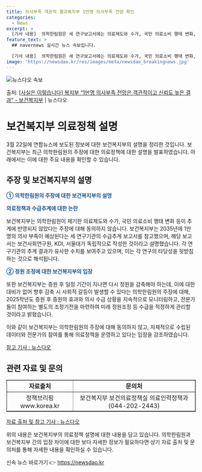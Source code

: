 ```yaml
---
title: 의사부족 객관적 결과복지부 1만명 의사부족 전망 확인
categories:
  - News
excerpt: >
  [기사 내용]  의학한림원은 세 연구보고서에는 의료제도와 수가, 국민 의료소비 행태 변화, 의사 활동분야와 …
feature_text: >
  ## navernews 실시간 뉴스 속보입니다.

  [기사 내용]  의학한림원은 세 연구보고서에는 의료제도와 수가, 국민 의료소비 행태 변화, 의사 활동분야와 …
image: 'https://newsdao.kr/res/images/meta/newsdao_breakingnews.jpg'
---
```


![뉴스다오 속보](https://newsdao.kr/res/images/meta/newsdao_breakingnews.jpg)

<p>출처: <a href="https://newsdao.kr/3430" rel="dofollow">[사실은 이렇습니다] 복지부 “1만명 의사부족 전망은 객관적이고 신뢰도 높은 결과” - 보건복지부</a> | 뉴스다오</p>

<h1>보건복지부 의료정책 설명</h1>

<p data-ke-size="size16">3월 22일에 연합뉴스에 보도된 정보에 대한 보건복지부의 설명을 정리한 것입니다. 보건복지부는 최근 의학한림원의 주장에 대한 의료정책에 대한 설명을 발표하였습니다. 아래에서는 이에 대한 주요 내용을 확인할 수 있습니다.</p>

<h2 data-ke-size="size26">주장 및 보건복지부의 설명</h2>

<p><b><span style="color: #1a5490;">① 의학한림원의 주장에 대한 보건복지부의 설명</span></b></p>

<p><b><span style="color: #1a5490;">의료정책과 수급추계에 대한 논란</span></b></p>
<p>보건복지부는 의학한림원이 제기한 의료제도와 수가, 국민 의료소비 행태 변화 등이 추계에 반영되지 않았다는 주장에 대해 동의하지 않습니다. 보건복지부는 2035년에 1만명의 의사 부족이 예상된다는 세 연구기관의 수급추계 보고서를 참고했으며, 해당 보고서는 보건사회연구원, KDI, 서울대가 독립적으로 작성한 것이라고 설명했습니다. 각 연구기관의 추계 결과가 유사한 수치를 보여주고 있으며, 이는 각 연구의 타당성을 뒷받침하는 것으로 해석됩니다.</p>

<p><b><span style="color: #1a5490;">② 정원 조정에 대한 보건복지부의 입장</span></b></p>
<p>또한 보건복지부는 증원 후 일정 기간이 지나면 다시 정원을 감축해야 하는데, 이에 대한 대비가 없어 향후 감축 시 사회적 갈등이 발생할 수 있다는 의학한림원의 주장에 대해, 2025학년도 증원 후 증원의 효과와 의사 수급 상황을 지속적으로 모니터링하고, 전문가들이 참여하는 별도의 조정기전을 마련하여 미래 정원조정 등 수급을 적정하게 관리할 것이라고 밝혔습니다.</p>

<p>이와 같이 보건복지부는 의학한림원의 주장에 대해 동의하지 않고, 자체적으로 수립된 데이터와 전문가의 참여를 통해 의료정책을 운영하고 있다는 입장을 강조하였습니다.</p>

<p><a href="https://newsdao.kr/3430">참고 기사 : 뉴스다오</a></p>

<h2 data-ke-size="size26">관련 자료 및 문의</h2>
<table style="width: 100%;" border="1">
<tbody>
<tr>
<td style="text-align: center; height: 17px;"><b>자료출처</b></td>
<td style="text-align: center; height: 17px;"><b>문의처</b></td>
</tr>
<tr>
<td style="text-align: center; height: 17px;">정책브리핑 www.korea.kr</td>
<td style="text-align: center; height: 17px;">보건복지부 보건의료정책실 의료인력정책과(044-202-2443)</td>
</tr>
</tbody>
</table>

<p><a href="https://newsdao.kr/3430">자료 출처 및 참고 기사 : 뉴스다오</a></p>
<p>위의 내용은 보건복지부의 의료정책 설명에 대한 내용을 담고 있습니다. 의학한림원과 보건복지부 간의 입장 차이에 대한 보다 자세한 정보가 필요하다면 상기 자료 출처 및 문의처를 통해 자세한 내용을 확인하실 수 있습니다.</p> 

신속 뉴스 바로가기 👉 <a href="https://newsdao.kr" rel="dofollow">https://newsdao.kr</a>



